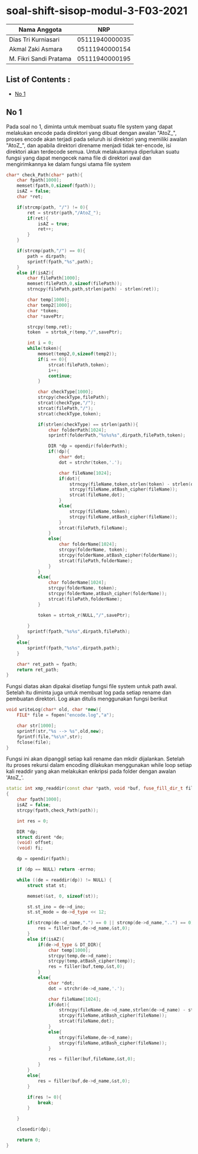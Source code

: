 # soal-shift-sisop-modul-3-F03-2021

Nama Anggota | NRP
------------------- | --------------		
Dias Tri Kurniasari | 05111940000035
Akmal Zaki Asmara | 05111940000154
M. Fikri Sandi Pratama | 05111940000195

## List of Contents :
- [No 1](#no-1)
  
## No 1
Pada soal no 1, diminta untuk membuat suatu file system yang dapat melakukan encode pada direktori yang dibuat dengan awalan "AtoZ_", proses encode akan terjadi pada seluruh isi direktori yang memiliki awalan "AtoZ_", dan apabila direktori direname menjadi tidak ter-encode, isi direktori akan terdecode semua. Untuk melakukannya diperlukan suatu fungsi yang dapat mengecek nama file di direktori awal dan mengirimkannya ke dalam fungsi utama file system

```cpp
char* check_Path(char* path){
    char fpath[1000];
    memset(fpath,0,sizeof(fpath));
    isAZ = false;
    char *ret;

    if(strcmp(path, "/") != 0){
        ret = strstr(path,"/AtoZ_");
        if(ret){
            isAZ = true;
            ret++;
        }
    }

    if(strcmp(path,"/") == 0){
        path = dirpath;
        sprintf(fpath,"%s",path);
    }
    else if(isAZ){
        char filePath[1000];
        memset(filePath,0,sizeof(filePath));
        strncpy(filePath,path,strlen(path) - strlen(ret));

        char temp[1000];
        char temp2[1000];
        char *token;
        char *savePtr;

        strcpy(temp,ret);
        token  = strtok_r(temp,"/",savePtr);

        int i = 0;
        while(token){
            memset(temp2,0,sizeof(temp2));
            if(i == 0){
                strcat(filePath,token);
                i++;
                continue;
            }

            char checkType[1000];
            strcpy(checkType,filePath);
            strcat(checkType,"/");
            strcat(filePath,"/");
            strcat(checkType,token);

            if(strlen(checkType) == strlen(path)){
                char folderPath[1024];
                sprintf(folderPath,"%s%s%s",dirpath,filePath,token);

                DIR *dp = opendir(folderPath);
                if(!dp){
                    char* dot;
                    dot = strchr(token,'.');

                    char fileName[1024];
                    if(dot){
                        strncpy(fileName,token,strlen(token) - strlen(dot));
                        strcpy(fileName,atBash_cipher(fileName));
                        strcat(fileName,dot);
                    }
                    else{
                        strcpy(fileName,token);
                        strcpy(fileName,atBash_cipher(fileName));
                    }
                    strcat(filePath,fileName);
                }
                else{
                    char folderName[1024];
                    strcpy(folderName, token);
                    strcpy(folderName,atBash_cipher(folderName));
                    strcat(filePath,folderName);
                }
            }
            else{
                char folderName[1024];
                strcpy(folderName, token);
                strcpy(folderName,atBash_cipher(folderName));
                strcat(filePath,folderName);
            }

            token = strtok_r(NULL,"/",savePtr);
            
        }
        sprintf(fpath,"%s%s",dirpath,filePath);
    }
    else{
        sprintf(fpath,"%s%s",dirpath,path);
    }

    char* ret_path = fpath;
    return ret_path;
}

```

Fungsi diatas akan dipakai disetiap fungsi file system untuk path awal. Setelah itu diminta juga untuk membuat log pada setiap rename dan pembuatan direktori. Log akan ditulis menggunakan fungsi berikut

```cpp
void writeLog(char* old, char *new){
    FILE* file = fopen("encode.log","a");

    char str[1000];
    sprintf(str,"%s --> %s",old,new);
    fprintf(file,"%s\n",str);
    fclose(file);
}
```

Fungsi ini akan dipanggil setiap kali rename dan mkdir dijalankan. Setelah itu proses rekursi dalam encoding dilakukan menggunakan while loop setiap kali readdir yang akan melakukan enkripsi pada folder dengan awalan 'AtoZ_'.

```cpp
static int xmp_readdir(const char *path, void *buf, fuse_fill_dir_t filler, off_t offset, struct fuse_file_info *fi)
{
    char fpath[1000];
    isAZ = false;
    strcpy(fpath,check_Path(path));

    int res = 0;

    DIR *dp;
    struct dirent *de;
    (void) offset;
    (void) fi;

    dp = opendir(fpath);

    if (dp == NULL) return -errno;

    while ((de = readdir(dp)) != NULL) {
        struct stat st;

        memset(&st, 0, sizeof(st));

        st.st_ino = de->d_ino;
        st.st_mode = de->d_type << 12;

        if(strcmp(de->d_name,".") == 0 || strcmp(de->d_name,"..") == 0){
            res = filler(buf,de->d_name,&st,0);
        }
        else if(isAZ){
            if(de->d_type & DT_DIR){
                char temp[1000];
                strcpy(temp,de->d_name);
                strcpy(temp,atBash_cipher(temp));
                res = filler(buf,temp,&st,0);
            }
            else{
                char *dot;
                dot = strchr(de->d_name,'.');

                char fileName[1024];
                if(dot){
                    strncpy(fileName,de->d_name,strlen(de->d_name) - strlen(dot));
                    strcpy(fileName,atBash_cipher(fileName));
                    strcat(fileName,dot);
                }   
                else{
                    strcpy(fileName,de->d_name);
                    strcpy(fileName,atBash_cipher(fileName));
                }

                res = filler(buf,fileName,&st,0);
            }
        }
        else{
            res = filler(buf,de->d_name,&st,0);
        }

        if(res != 0){
            break;
        }

    }

    closedir(dp);

    return 0;
}
```

